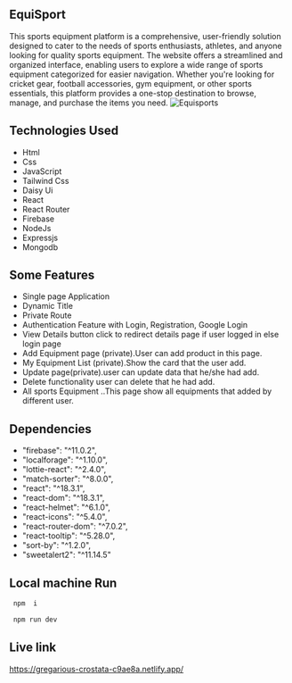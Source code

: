 ## EquiSport
This sports equipment platform is a comprehensive, user-friendly solution designed to cater to the needs of sports enthusiasts, athletes, and anyone looking for quality sports equipment. The website offers a streamlined and organized interface, enabling users to explore a wide range of sports equipment categorized for easier navigation. Whether you're looking for cricket gear, football accessories, gym equipment, or other sports essentials, this platform provides a one-stop destination to browse, manage, and purchase the items you need.
![Equisports](https://i.ibb.co.com/Kx70fPcm/equisports.png)

## Technologies Used 
- Html
- Css
- JavaScript
- Tailwind Css
- Daisy Ui
- React
- React Router
- Firebase
- NodeJs
- Expressjs
- Mongodb

##  Some Features

- Single page Application
- Dynamic Title
- Private Route
- Authentication Feature with Login, Registration, Google Login
- View Details button click to redirect details page if user logged in else login page
- Add Equipment  page (private).User can add product in this page.
- My Equipment List (private).Show the card that the user add.
- Update page(private).user can update data that he/she had add.
- Delete functionality user can delete that he had add.
- All sports Equipment ..This page show all equipments that added by different user.

## Dependencies
- "firebase": "^11.0.2",
- "localforage": "^1.10.0",
- "lottie-react": "^2.4.0",
- "match-sorter": "^8.0.0",
- "react": "^18.3.1",
- "react-dom": "^18.3.1",
- "react-helmet": "^6.1.0",
- "react-icons": "^5.4.0",
- "react-router-dom": "^7.0.2",
- "react-tooltip": "^5.28.0",
- "sort-by": "^1.2.0",
- "sweetalert2": "^11.14.5"

## Local machine Run
 ```bash
  npm  i
```
 ```bash
  npm run dev
```

## Live link
https://gregarious-crostata-c9ae8a.netlify.app/
